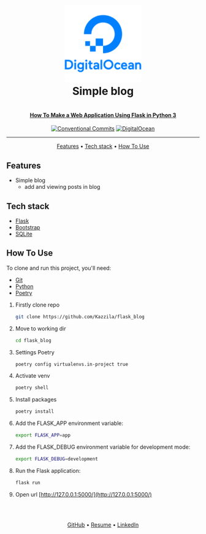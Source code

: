 <h1 align="center">

  <a href="https://www.digitalocean.com/community/tutorials/how-to-make-a-web-application-using-flask-in-python-3">
    <img  src="readme/DigitalOcean.png" alt="digitalocean" width="200">
  </a>

  <br>
   Simple blog
  <br>

</h1>

<h4 align="center">
    <br>
    <a href="https://www.digitalocean.com/community/tutorials/how-to-make-a-web-application-using-flask-in-python-3" target="_blank">
      How To Make a Web Application Using Flask in Python 3
    </a>
</h4>

<div align="center">

[![Conventional Commits](https://img.shields.io/badge/Conventional%20Commits-1.0.0-%23FE5196?logo=conventionalcommits&logoColor=white)](https://conventionalcommits.org)
[![DigitalOcean](https://img.shields.io/badge/DigitalOcean-tutorual-green)](https://www.digitalocean.com/community/tutorials/how-to-make-a-web-application-using-flask-in-python-3)

</div>
<hr>

<p align="center">
  <a href="#features">Features</a> •
  <a href="#tech-stack">Tech stack</a> •
  <a href="#how-to-use">How To Use</a>
</p>


## Features
* Simple blog 
  - add and viewing posts in blog


## Tech stack
- [Flask](https://flask.palletsprojects.com/en/latest/)
- [Bootstrap](https://getbootstrap.com/)
- [SQLite](https://www.sqlite.org/index.html)


## How To Use
To clone and run this project, you'll need:
- [Git](https://git-scm.com)
- [Python](https://www.python.org/downloads/)
- [Poetry](https://python-poetry.org/docs/#installation)

1. Firstly clone repo
   ```bash
   git clone https://github.com/Kazzila/flask_blog
   ```

2. Move to working dir
   ```bash
   cd flask_blog
   ```
3. Settings Poetry
   ```bash
   poetry config virtualenvs.in-project true
   ```

4. Activate venv
   ```bash
   poetry shell
   ```

5. Install packages
   ```bash
   poetry install
   ```

6. Add the FLASK_APP environment variable:
    ```bash
   export FLASK_APP=app
   ```

7. Add the FLASK_DEBUG environment variable for development mode:
    ```bash
   export FLASK_DEBUG=development
   ```

8. Run the Flask application:
    ```bash
   flask run
   ```

9. Open url [http://127.0.0.1:5000/](http://127.0.0.1:5000/)


<br>
<br>
<p align="center">
  <a href="https://github.com/Kazzila">GitHub</a> •
  <a href="https://kazzila.github.io/resume/">Resume</a> •
  <a href="https://www.linkedin.com/in/i-kazakov/">LinkedIn</a>
</p>
